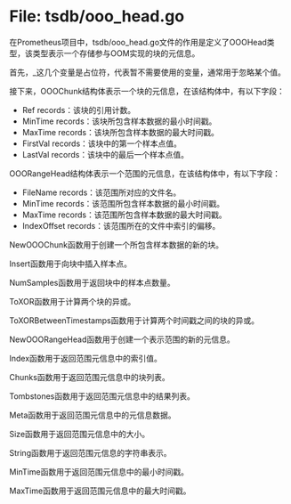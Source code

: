 # File: tsdb/ooo_head.go

在Prometheus项目中，tsdb/ooo_head.go文件的作用是定义了OOOHead类型，该类型表示一个存储参与OOM实现的块的元信息。

首先，_这几个变量是占位符，代表暂不需要使用的变量，通常用于忽略某个值。

接下来，OOOChunk结构体表示一个块的元信息，在该结构体中，有以下字段：
- Ref records：该块的引用计数。
- MinTime records：该块所包含样本数据的最小时间戳。
- MaxTime records：该块所包含样本数据的最大时间戳。
- FirstVal records：该块中的第一个样本点值。
- LastVal records：该块中的最后一个样本点值。

OOORangeHead结构体表示一个范围的元信息，在该结构体中，有以下字段：
- FileName records：该范围所对应的文件名。
- MinTime records：该范围所包含样本数据的最小时间戳。
- MaxTime records：该范围所包含样本数据的最大时间戳。
- IndexOffset records：该范围所在的文件中索引的偏移。

NewOOOChunk函数用于创建一个所包含样本数据的新的块。

Insert函数用于向块中插入样本点。

NumSamples函数用于返回块中的样本点数量。

ToXOR函数用于计算两个块的异或。

ToXORBetweenTimestamps函数用于计算两个时间戳之间的块的异或。

NewOOORangeHead函数用于创建一个表示范围的新的元信息。

Index函数用于返回范围元信息中的索引值。

Chunks函数用于返回范围元信息中的块列表。

Tombstones函数用于返回范围元信息中的结果列表。

Meta函数用于返回范围元信息中的元信息数据。

Size函数用于返回范围元信息中的大小。

String函数用于返回范围元信息的字符串表示。

MinTime函数用于返回范围元信息中的最小时间戳。

MaxTime函数用于返回范围元信息中的最大时间戳。

